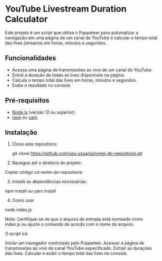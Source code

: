 # YouTube Livestream Duration Calculator

Este projeto é um script que utiliza o Puppeteer para automatizar a navegação em uma página de um canal do YouTube e calcular o tempo total das lives (streams) em horas, minutos e segundos.

## Funcionalidades

- Acessa uma página de transmissões ao vivo de um canal do YouTube.
- Extrai a duração de todas as lives disponíveis na página.
- Calcula o tempo total das lives em horas, minutos e segundos.
- Exibe o resultado no console.

## Pré-requisitos

- [Node.js](https://nodejs.org/) (versão 12 ou superior)
- [npm](https://www.npmjs.com/) ou [yarn](https://yarnpkg.com/)

## Instalação

1. Clone este repositório:

  
   git clone https://github.com/seu-usuario/nome-do-repositorio.git

2. Navegue até o diretório do projeto:

 
Copiar código
cd nome-do-repositorio


3. Instale as dependências necessárias:

npm install
ou
yarn install


4. Como usar 

node index.js

Nota: Certifique-se de que o arquivo de entrada está nomeado como index.js ou ajuste o comando de acordo com o nome do arquivo.

O script irá:

Iniciar um navegador controlado pelo Puppeteer.
Acessar a página de transmissões ao vivo do canal YouTube especificado.
Extrair as durações das lives.
Calcular e exibir o tempo total das lives no console.


